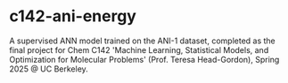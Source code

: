 # c142-ani-energy
A supervised ANN model trained on the ANI-1 dataset, completed as the final project for Chem C142 'Machine Learning, Statistical Models, and Optimization for Molecular Problems' (Prof. Teresa Head-Gordon), Spring 2025 @ UC Berkeley.
